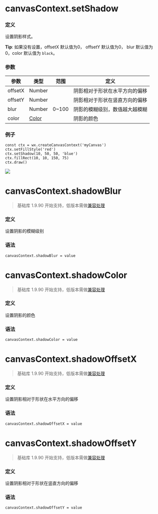 <!-- https://developers.weixin.qq.com/miniprogram/dev/api/canvas/set-shadow.html -->

canvasContext.setShadow
=======================

### 定义

设置阴影样式。

**Tip**: 如果没有设置，offsetX 默认值为0， offsetY 默认值为0， blur 默认值为0，color 默认值为 `black`。

### 参数

  参数      |  类型                                                                              |  范围    |  定义              
------------|------------------------------------------------------------------------------------|----------|--------------------
  offsetX   |  Number                                                                            |          |阴影相对于形状在水平方向的偏移
  offsetY   |  Number                                                                            |          |阴影相对于形状在竖直方向的偏移
  blur      |  Number                                                                            |  0~100   |阴影的模糊级别，数值越大越模糊
  color     |  [Color](https://developers.weixin.qq.com/miniprogram/dev/api/canvas/color.html)   |          |  阴影的颜色        

### 例子

    const ctx = wx.createCanvasContext('myCanvas')
    ctx.setFillStyle('red')
    ctx.setShadow(10, 50, 50, 'blue')
    ctx.fillRect(10, 10, 150, 75)
    ctx.draw()
    

![](https://mp.weixin.qq.com/debug/wxadoc/dev/image/canvas/shadow.png?t=2018413)

canvasContext.shadowBlur
========================

> 基础库 1.9.90 开始支持，低版本需做[兼容处理](https://developers.weixin.qq.com/miniprogram/dev/framework/compatibility.html)

### 定义

设置阴影的模糊级别

### 语法

    canvasContext.shadowBlur = value
    

canvasContext.shadowColor
=========================

> 基础库 1.9.90 开始支持，低版本需做[兼容处理](https://developers.weixin.qq.com/miniprogram/dev/framework/compatibility.html)

### 定义

设置阴影的颜色

### 语法

    canvasContext.shadowColor = value
    

canvasContext.shadowOffsetX
===========================

> 基础库 1.9.90 开始支持，低版本需做[兼容处理](https://developers.weixin.qq.com/miniprogram/dev/framework/compatibility.html)

### 定义

设置阴影相对于形状在水平方向的偏移

### 语法

    canvasContext.shadowOffsetX = value
    

canvasContext.shadowOffsetY
===========================

> 基础库 1.9.90 开始支持，低版本需做[兼容处理](https://developers.weixin.qq.com/miniprogram/dev/framework/compatibility.html)

### 定义

设置阴影相对于形状在竖直方向的偏移

### 语法

    canvasContext.shadowOffsetY = value
